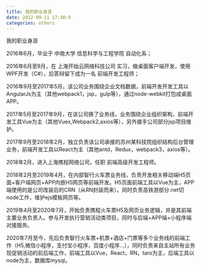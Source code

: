 ```yaml
---
title: 我的职业身涯
date: 2022-09-11 17:30:9
categories: others
---
```


我的职业身涯


2016年6月，毕业于 中南大学 信息科学与工程学院 自动化系；

2016年6月至9月，在 上海开始云网络科技公司 实习，做桌面客户端开发，使用WPF开发（C#），后答辩留下成为一名 前端开发工程师；

2016年9月至2017年5月，该公司业务围绕企业文档数据，前端开发开发工具以AngularJs为主（其他webpack1，jsp，gulp等），通过node-webkit打包成桌面APP。

2017年5月至2017年9月，在该公司换了业务线，业务围绕企业组织架构，前端开发工具Vue为主（其他Vuex,Webpack2,axios等），另外接手公司部分jsp项目维护。

2017年9月至2018年2月，独立负责该公司承接的苏州某科技院组织结构后台管理业务，前端开发工具以React为主（其他antd，Redux，webpack3，axios等）。

2018年2月，进入上海携程网络公司，任职 前端高级开发工程师。

2018年2月至2019年4月，在内部智行火车票业务线，负责开发相关移动端H5页面+客户端网页+APP内嵌H5网页等前端开发。H5页面前端工具以Vue为主，APP端使用的是公司改装后的CRN（从RN封装而来）。同时负责高铁游部分.net切node工作，维护ejs模板网页等。

2019年4月至2020年7月，开始负责携程火车票H5及网页业务逻辑，并是其前端主要业务负责人。参与开发执行营销活动类项目，同时与后端+APP端+小程序端对接服务。

2020年7月至今，先后负责智行火车票+机票+酒店+门票等多个业务线的前端工作（H5,微信小程序，支付宝小程序，百度小程序...），同时负责来自主站所有业务现促销活动的前后端工作，前端工具以Vue，React，RN，taro为主，后端工具以node为主，数据库mysql。
 